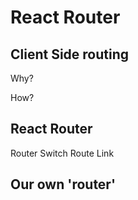 # React Router

## Client Side routing
Why?

How?

## React Router
Router
Switch
Route
Link

## Our own 'router'
